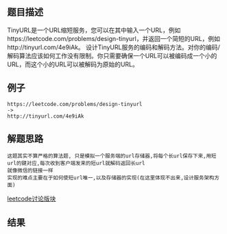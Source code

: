 ## 题目描述

TinyURL是一个URL缩短服务，您可以在其中输入一个URL，例如https://leetcode.com/problems/design-tinyurl，并返回一个简短的URL，例如http://tinyurl.com/4e9iAk。 设计TinyURL服务的编码和解码方法。对你的编码/解码算法应该如何工作没有限制。你只需要确保一个URL可以被编码成一个小的URL，而这个小的URL可以被解码为原始的URL。

## 例子
```
https://leetcode.com/problems/design-tinyurl
->
http://tinyurl.com/4e9iAk
```
## 解题思路

    这题其实不算严格的算法题, 只是模拟一个服务端的url存储器,将每个长url保存下来,用短url的键对应,每次收到客户端发来的短url就解码返回长url
    就像微信的链接一样
    实现的难点主要在于如何使短url唯一,以及存储器的实现(在这里体现不出来,设计服务架构方面)
[leetcode讨论版块](https://leetcode.com/problems/encode-and-decode-tinyurl/discuss/)
## 结果
